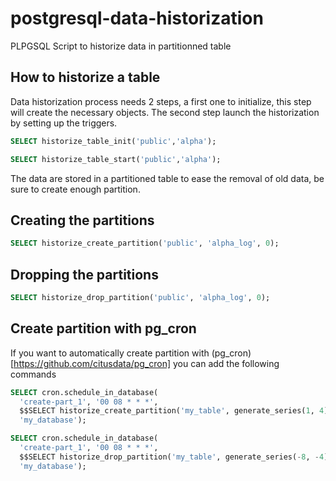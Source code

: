 # postgresql-data-historization
PLPGSQL Script to historize data in partitionned table


## How to historize a table

Data historization process needs 2 steps, a first one to initialize, this
step will create the necessary objects. The second step launch the
historization by setting up the triggers.

```sql
SELECT historize_table_init('public','alpha');

SELECT historize_table_start('public','alpha');
```

The data are stored in a partitioned table to ease the removal of old
data, be sure to create enough partition.

## Creating the partitions

```sql
SELECT historize_create_partition('public', 'alpha_log', 0);
```

## Dropping the partitions

```sql
SELECT historize_drop_partition('public', 'alpha_log', 0);
```

## Create partition with pg_cron

If you want to automatically create partition with (pg_cron)[https://github.com/citusdata/pg_cron] you can add
the following commands


```sql
SELECT cron.schedule_in_database(
  'create-part_1', '00 08 * * *',
  $$SELECT historize_create_partition('my_table', generate_series(1, 4) )$$,
  'my_database');

SELECT cron.schedule_in_database(
  'create-part_1', '00 08 * * *',
  $$SELECT historize_drop_partition('my_table', generate_series(-8, -4) )$$,
  'my_database');
```
